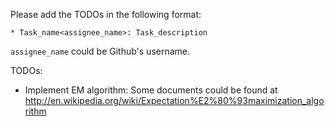 Please add the TODOs in the following format:
```
* Task_name<assignee_name>: Task_description
```

`assignee_name` could be Github's username.

TODOs:

* Implement EM algorithm<marker68>: Some documents could be found at http://en.wikipedia.org/wiki/Expectation%E2%80%93maximization_algorithm
